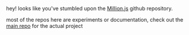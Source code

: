 hey! looks like you've stumbled upon the [Million.js](https://github.com/aidenybai/million) github repository.

most of the repos here are experiments or documentation, check out the [main repo](https://github.com/aidenybai/million) for the actual project
